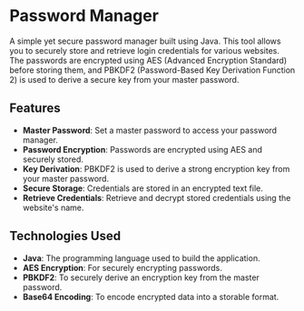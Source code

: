 # Password Manager

A simple yet secure password manager built using Java. This tool allows you to securely store and retrieve login credentials for various websites. The passwords are encrypted using AES (Advanced Encryption Standard) before storing them, and PBKDF2 (Password-Based Key Derivation Function 2) is used to derive a secure key from your master password.

## Features

- **Master Password**: Set a master password to access your password manager.
- **Password Encryption**: Passwords are encrypted using AES and securely stored.
- **Key Derivation**: PBKDF2 is used to derive a strong encryption key from your master password.
- **Secure Storage**: Credentials are stored in an encrypted text file.
- **Retrieve Credentials**: Retrieve and decrypt stored credentials using the website's name.

## Technologies Used

- **Java**: The programming language used to build the application.
- **AES Encryption**: For securely encrypting passwords.
- **PBKDF2**: To securely derive an encryption key from the master password.
- **Base64 Encoding**: To encode encrypted data into a storable format.
